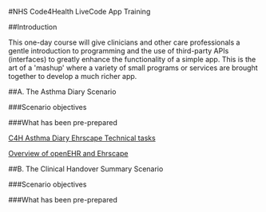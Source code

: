 #NHS Code4Health LiveCode App Training

##Introduction

This one-day course will give clinicians and other care professionals a gentle introduction to programming and the use of third-party APIs (interfaces) to greatly enhance the functionality of a simple app. This is the art of a 'mashup' where a variety of small programs or services are brought together to develop a much richer app.

##A. The Asthma Diary Scenario



###Scenario objectives



###What has been pre-prepared

[C4H Asthma Diary Ehrscape Technical tasks](/docs/asthma/asthma_diary_tech_tasks.md)

[Overview of openEHR and Ehrscape](/docs/training/openehr_intro.md)


##B. The Clinical Handover Summary Scenario



###Scenario objectives



###What has been pre-prepared
